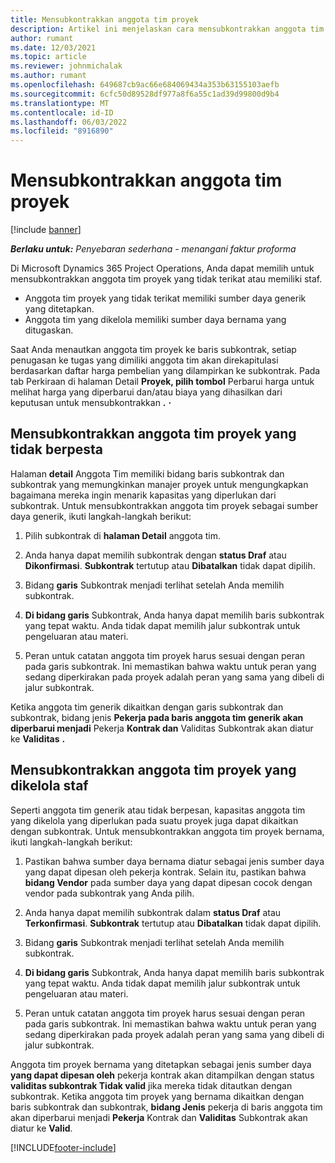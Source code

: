 ```yaml
---
title: Mensubkontrakkan anggota tim proyek
description: Artikel ini menjelaskan cara mensubkontrakkan anggota tim proyek di Microsoft Dynamics 365 Project Operations.
author: rumant
ms.date: 12/03/2021
ms.topic: article
ms.reviewer: johnmichalak
ms.author: rumant
ms.openlocfilehash: 649687cb9ac66e684069434a353b63155103aefb
ms.sourcegitcommit: 6cfc50d89528df977a8f6a55c1ad39d99800d9b4
ms.translationtype: MT
ms.contentlocale: id-ID
ms.lasthandoff: 06/03/2022
ms.locfileid: "8916890"
---
```

# <a name="subcontracting-project-team-members"></a>Mensubkontrakkan anggota tim proyek

[!include [banner](../../includes/dataverse-preview.md)]

_**Berlaku untuk:** Penyebaran sederhana - menangani faktur proforma_

Di Microsoft Dynamics 365 Project Operations, Anda dapat memilih untuk mensubkontrakkan anggota tim proyek yang tidak terikat atau memiliki staf.

- Anggota tim proyek yang tidak terikat memiliki sumber daya generik yang ditetapkan.
- Anggota tim yang dikelola memiliki sumber daya bernama yang ditugaskan.

Saat Anda menautkan anggota tim proyek ke baris subkontrak, setiap penugasan ke tugas yang dimiliki anggota tim akan direkapitulasi berdasarkan daftar harga pembelian yang dilampirkan ke subkontrak.  Pada tab Perkiraan di halaman Detail **Proyek, pilih tombol** Perbarui harga untuk melihat harga yang diperbarui dan/atau biaya yang dihasilkan dari keputusan untuk mensubkontrakkan **.** **·** 

## <a name="subcontracting-an-unstaffed-project-team-member"></a>Mensubkontrakkan anggota tim proyek yang tidak berpesta
Halaman **detail** Anggota Tim memiliki bidang baris subkontrak dan subkontrak yang memungkinkan manajer proyek untuk mengungkapkan bagaimana mereka ingin menarik kapasitas yang diperlukan dari subkontrak. Untuk mensubkontrakkan anggota tim proyek sebagai sumber daya generik, ikuti langkah-langkah berikut:

1.  Pilih subkontrak di **halaman Detail** anggota tim.

2.  Anda hanya dapat memilih subkontrak dengan **status Draf** atau **Dikonfirmasi**. **Subkontrak** tertutup atau **Dibatalkan** tidak dapat dipilih. 

3.  Bidang **garis** Subkontrak menjadi terlihat setelah Anda memilih subkontrak.

4.  **Di bidang garis** Subkontrak, Anda hanya dapat memilih baris subkontrak yang tepat waktu. Anda tidak dapat memilih jalur subkontrak untuk pengeluaran atau materi.

5.  Peran untuk catatan anggota tim proyek harus sesuai dengan peran pada garis subkontrak. Ini memastikan bahwa waktu untuk peran yang sedang diperkirakan pada proyek adalah peran yang sama yang dibeli di jalur subkontrak. 

Ketika anggota tim generik dikaitkan dengan garis subkontrak dan subkontrak, bidang jenis **Pekerja pada baris anggota tim generik akan diperbarui menjadi** Pekerja **Kontrak dan** Validitas Subkontrak akan diatur ke **Validitas** **.**

## <a name="subcontracting-a-staffed-project-team-member"></a>Mensubkontrakkan anggota tim proyek yang dikelola staf
Seperti anggota tim generik atau tidak berpesan, kapasitas anggota tim yang dikelola yang diperlukan pada suatu proyek juga dapat dikaitkan dengan subkontrak. Untuk mensubkontrakkan anggota tim proyek bernama, ikuti langkah-langkah berikut:

1.  Pastikan bahwa sumber daya bernama diatur sebagai jenis sumber daya yang dapat dipesan oleh pekerja kontrak. Selain itu, pastikan bahwa **bidang Vendor** pada sumber daya yang dapat dipesan cocok dengan vendor pada subkontrak yang Anda pilih. 

2.  Anda hanya dapat memilih subkontrak dalam **status Draf** atau **Terkonfirmasi**. **Subkontrak** tertutup atau **Dibatalkan** tidak dapat dipilih. 

3.  Bidang **garis** Subkontrak menjadi terlihat setelah Anda memilih subkontrak.

4.  **Di bidang garis** Subkontrak, Anda hanya dapat memilih baris subkontrak yang tepat waktu. Anda tidak dapat memilih jalur subkontrak untuk pengeluaran atau materi.

5.  Peran untuk catatan anggota tim proyek harus sesuai dengan peran pada garis subkontrak. Ini memastikan bahwa waktu untuk peran yang sedang diperkirakan pada proyek adalah peran yang sama yang dibeli di jalur subkontrak. 

Anggota tim proyek bernama yang ditetapkan sebagai jenis sumber daya **yang dapat dipesan oleh** pekerja kontrak akan ditampilkan dengan status **validitas subkontrak Tidak valid** jika mereka tidak ditautkan dengan subkontrak. Ketika anggota tim proyek yang bernama dikaitkan dengan baris subkontrak dan subkontrak, **bidang Jenis** pekerja di baris anggota tim akan diperbarui menjadi **Pekerja** Kontrak dan **Validitas** Subkontrak akan diatur ke **Valid**.

[!INCLUDE[footer-include](../../includes/footer-banner.md)]
